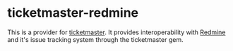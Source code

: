 # ticketmaster-redmine

This is a provider for [ticketmaster](http://ticketrb.com). It provides interoperability with [Redmine](http://www.redmine.org) and it's issue tracking system through the ticketmaster gem.

